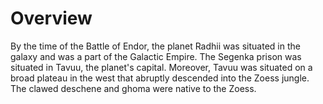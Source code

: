 # Overview
By the time of the Battle of Endor, the planet Radhii was situated in the galaxy and was a part of the Galactic Empire.
The Segenka prison was situated in Tavuu, the planet's capital.
Moreover, Tavuu was situated on a broad plateau in the west that abruptly descended into the Zoess jungle.
The clawed deschene and ghoma were native to the Zoess.